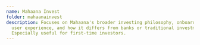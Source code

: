 ```yaml
---
name: Mahaana Invest
folder: mahaanainvest
description: Focuses on Mahaana's broader investing philosophy, onboarding flow,
  user experience, and how it differs from banks or traditional investments.
  Especially useful for first-time investors.
---
```

